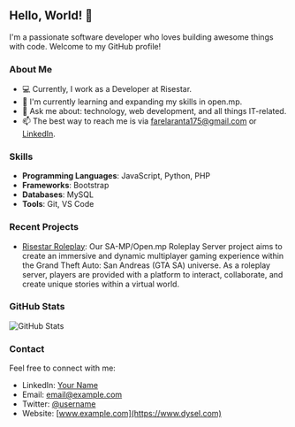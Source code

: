 # <Your Name>

## Hello, World! 👋

I'm a passionate software developer who loves building awesome things with code. Welcome to my GitHub profile!

### About Me

- 💻 Currently, I work as a Developer at Risestar.
- 🌱 I'm currently learning and expanding my skills in open.mp.
- 💬 Ask me about: technology, web development, and all things IT-related.
- 📫 The best way to reach me is via [farelaranta175@gmail.com](mailto:farelaranta175@gmail.com) or [LinkedIn](https://www.linkedin.com/in/dysel).

### Skills

- **Programming Languages**: JavaScript, Python, PHP
- **Frameworks**: Bootstrap
- **Databases**: MySQL
- **Tools**: Git, VS Code

### Recent Projects

- [Risestar Roleplay](https://github.com/dysel/risestar_roleplay): Our SA-MP/Open.mp Roleplay Server project aims to create an immersive and dynamic multiplayer gaming experience within the Grand Theft Auto: San Andreas (GTA SA) universe. As a roleplay server, players are provided with a platform to interact, collaborate, and create unique stories within a virtual world.

### GitHub Stats

![GitHub Stats](https://github-readme-stats.vercel.app/api?username=username&show_icons=true)

### Contact

Feel free to connect with me:

- LinkedIn: [Your Name](https://www.linkedin.com/in/dysel)
- Email: [email@example.com](mailto:farelaranta175@google.com)
- Twitter: [@username](https://twitter.com/dysels)
- Website: [www.example.com](https://www.dysel.com)
